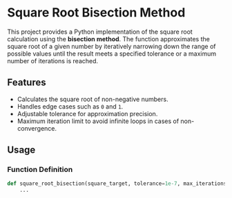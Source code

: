 # Square Root Bisection Method

This project provides a Python implementation of the square root calculation using the **bisection method**. The function approximates the square root of a given number by iteratively narrowing down the range of possible values until the result meets a specified tolerance or a maximum number of iterations is reached.

## Features
- Calculates the square root of non-negative numbers.
- Handles edge cases such as `0` and `1`.
- Adjustable tolerance for approximation precision.
- Maximum iteration limit to avoid infinite loops in cases of non-convergence.

## Usage
### Function Definition
```python
def square_root_bisection(square_target, tolerance=1e-7, max_iterations=100):
    ...
